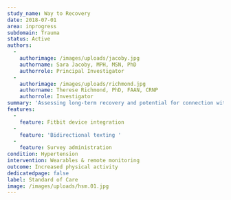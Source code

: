 ```yaml
---
study_name: Way to Recovery
date: 2018-07-01
area: inprogress
subdomain: Trauma
status: Active
authors:
  - 
    authorimage: /images/uploads/jacoby.jpg
    authorname: Sara Jacoby, MPH, MSN, PhD
    authorrole: Principal Investigator
  - 
    authorimage: /images/uploads/richmond.jpg
    authorname: Therese Richmond, PhD, FAAN, CRNP
    authorrole: Investigator
summary: 'Assessing long-term recovery and potential for connection with trauma patients after injury through Survey administration, bi-directional texts, and sleep tracking (Fitbits). We propose to conduct pilot research for a remote monitoring intervention to improve long- term injury recovery.'
features:
  - 
    feature: Fitbit device integration
  - 
    feature: 'Bidirectional texting '
  - 
    feature: Survey administration
condition: Hypertension
intervention: Wearables & remote monitoring
outcome: Increased physical activity
dedicatedpage: false
label: Standard of Care 
image: /images/uploads/hsm.01.jpg
---
```


